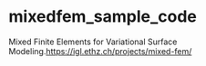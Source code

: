 # mixedfem_sample_code
Mixed Finite Elements for Variational Surface Modeling.https://igl.ethz.ch/projects/mixed-fem/
